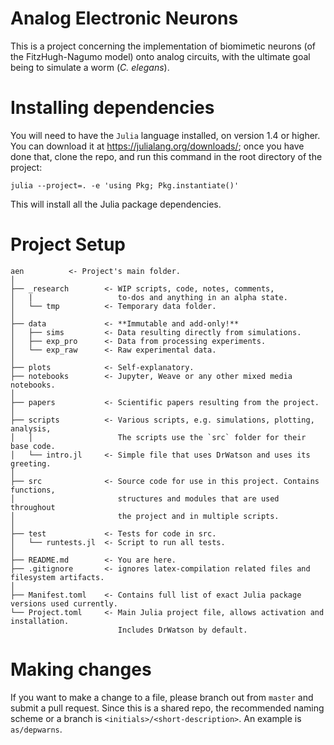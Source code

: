 # Analog Electronic Neurons

This is a project concerning the implementation of biomimetic neurons (of the FitzHugh-Nagumo model) onto analog circuits, with the ultimate goal being to simulate a worm (_C. elegans_).

# Installing dependencies

You will need to have the `Julia` language installed, on version 1.4 or higher.  You can download it at https://julialang.org/downloads/; once you have done that, clone the repo, and run this command in the root directory of the project:

`julia --project=. -e 'using Pkg; Pkg.instantiate()'`

This will install all the Julia package dependencies.

# Project Setup
```
aen          <- Project's main folder.
│
├── _research        <- WIP scripts, code, notes, comments,
│   |                   to-dos and anything in an alpha state.
│   └── tmp          <- Temporary data folder.
│
├── data             <- **Immutable and add-only!**
│   ├── sims         <- Data resulting directly from simulations.
│   ├── exp_pro      <- Data from processing experiments.
│   └── exp_raw      <- Raw experimental data.
│
├── plots            <- Self-explanatory.
├── notebooks        <- Jupyter, Weave or any other mixed media notebooks.
│
├── papers           <- Scientific papers resulting from the project.
│
├── scripts          <- Various scripts, e.g. simulations, plotting, analysis,
│   │                   The scripts use the `src` folder for their base code.
│   └── intro.jl     <- Simple file that uses DrWatson and uses its greeting.
│
├── src              <- Source code for use in this project. Contains functions,
│                       structures and modules that are used throughout
│                       the project and in multiple scripts.
│
├── test             <- Tests for code in src.
│   └── runtests.jl  <- Script to run all tests.
│
├── README.md        <- You are here.
├── .gitignore       <- ignores latex-compilation related files and filesystem artifacts.
│
├── Manifest.toml    <- Contains full list of exact Julia package versions used currently.
└── Project.toml     <- Main Julia project file, allows activation and installation.
                        Includes DrWatson by default.
```

# Making changes

If you want to make a change to a file, please branch out from `master` and submit a pull request.  Since this is a shared repo, the recommended naming scheme or a branch is `<initials>/<short-description>`.  An example is `as/depwarns`.
